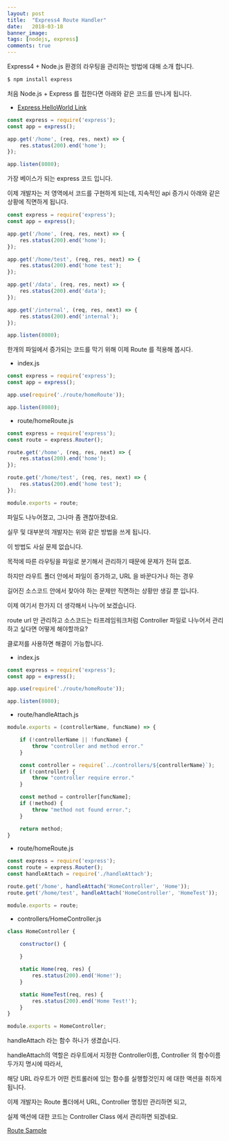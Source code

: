 ```yaml
---
layout: post
title:  "Express4 Route Handler"
date:   2018-03-18
banner_image: 
tags: [nodejs, express]
comments: true
---
```


Express4 + Node.js 환경의 라우팅을 관리하는 방법에 대해 소개 합니다.

<!--more-->

```bash
$ npm install express
```

처음 Node.js + Express 를 접한다면 아래와 같은 코드를 만나게 됩니다.
 - [Express HelloWorld Link](http://expressjs.com/en/starter/hello-world.html)

```javascript
const express = require('express');
const app = express();

app.get('/home', (req, res, next) => {
    res.status(200).end('home');
});

app.listen(8080);
```

가장 베이스가 되는 express 코드 입니다.

이제 개발자는 저 영역에서 코드를 구현하게 되는데, 지속적인 api 증가시 아래와 같은 상황에 직면하게 됩니다.

```javascript
const express = require('express');
const app = express();

app.get('/home', (req, res, next) => {
    res.status(200).end('home');
});

app.get('/home/test', (req, res, next) => {
    res.status(200).end('home test');
});

app.get('/data', (req, res, next) => {
    res.status(200).end('data');
});

app.get('/internal', (req, res, next) => {
    res.status(200).end('internal');
});

app.listen(8080);
```

한개의 파일에서 증가되는 코드를 막기 위해 이제 Route 를 적용해 봅시다.

- index.js

```javascript
const express = require('express');
const app = express();

app.use(require('./route/homeRoute'));

app.listen(8080);
```

- route/homeRoute.js

```javascript
const express = require('express');
const route = express.Router();

route.get('/home', (req, res, next) => {
    res.status(200).end('home');
});

route.get('/home/test', (req, res, next) => {
    res.status(200).end('home test');
});

module.exports = route;
```


파일도 나누어졌고, 그나마 좀 괜찮아졌네요.

실무 및 대부분의 개발자는 위와 같은 방법을 쓰게 됩니다.

이 방법도 사실 문제 없습니다.

목적에 따른 라우팅을 파일로 분기해서 관리하기 때문에 문제가 전혀 없죠.

하지만 라우트 폴더 안에서 파일이 증가하고, URL 을 바꾼다거나 하는 경우

길어진 소스코드 안에서 찾아야 하는 문제만 직면하는 상황만 생길 뿐 입니다.

이제 여기서 한가지 더 생각해서 나누어 보겠습니다.

route url 만 관리하고 소스코드는 타프레임워크처럼 Controller 파일로 나누어서 관리하고 싶다면 어떻게 해야할까요?

클로저를 사용하면 해결이 가능합니다.


- index.js

```javascript
const express = require('express');
const app = express();

app.use(require('./route/homeRoute'));

app.listen(8080);
```

- route/handleAttach.js

```javascript
module.exports = (controllerName, funcName) => {

    if (!controllerName || !funcName) {
        throw "controller and method error."
    }

    const controller = require(`../controllers/${controllerName}`);
    if (!controller) {
        throw "controller require error."
    }

    const method = controller[funcName];
    if (!method) {
        throw "method not found error.";
    }

    return method;
}
```

- route/homeRoute.js

```javascript
const express = require('express');
const route = express.Router();
const handleAttach = require('./handleAttach');

route.get('/home', handleAttach('HomeController', 'Home'));
route.get('/home/test', handleAttach('HomeController', 'HomeTest'));

module.exports = route;
```


- controllers/HomeController.js

```javascript
class HomeController {
    
    constructor() {

    }

    static Home(req, res) {
        res.status(200).end('Home!');
    }

    static HomeTest(req, res) {
        res.status(200).end('Home Test!');
    }
}

module.exports = HomeController;
```

handleAttach 라는 함수 하나가 생겼습니다.

handleAttach의 역할은 라우트에서 지정한 Controller이름, Controller 의 함수이름 두가지 명시에 따라서,

해당 URL 라우트가 어떤 컨트롤러에 있는 함수를 실행할것인지 에 대한 액션을 취하게 됩니다.

이제 개발자는 Route 폴더에서 URL, Controller 명칭만 관리하면 되고,

실제 액션에 대한 코드는 Controller Class 에서 관리하면 되겠네요.


[Route Sample](/assets/180318/route.zip)